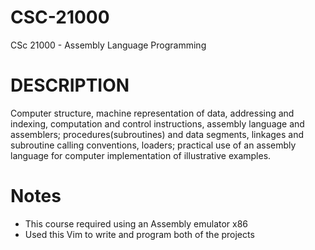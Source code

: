 # CSC-21000
CSc 21000 - Assembly Language Programming

# DESCRIPTION
Computer structure, machine representation of data, addressing and indexing, computation and control instructions, assembly language and assemblers; procedures(subroutines) and data segments, linkages and subroutine calling conventions, loaders; practical use of an assembly language for computer implementation of illustrative examples.

# Notes
- This course required using an Assembly emulator x86 
- Used this Vim to write and program both of the projects
